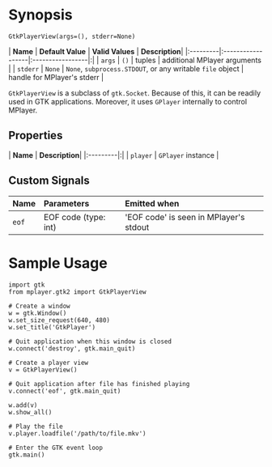 # Synopsis #

```
GtkPlayerView(args=(), stderr=None)
```

| **Name** | **Default Value** | **Valid Values** | **Description**|
|:---------|:------------------|:-----------------|:|
| `args` | `()` | tuples | additional MPlayer arguments |
| `stderr` | `None` | `None`, `subprocess.STDOUT`, or any writable `file` object | handle for MPlayer's stderr |

`GtkPlayerView` is a subclass of `gtk.Socket`. Because of this, it can be readily used in GTK applications. Moreover, it uses `GPlayer` internally to control MPlayer.

## Properties ##
| **Name** | **Description**|
|:---------|:|
| `player` | `GPlayer` instance |

## Custom Signals ##
| **Name** | **Parameters** | **Emitted when** |
|:---------|:---------------|:-----------------|
| `eof` | EOF code (type: int) | 'EOF code' is seen in MPlayer's stdout |

# Sample Usage #

```
import gtk
from mplayer.gtk2 import GtkPlayerView

# Create a window
w = gtk.Window()
w.set_size_request(640, 480)
w.set_title('GtkPlayer')

# Quit application when this window is closed
w.connect('destroy', gtk.main_quit)

# Create a player view
v = GtkPlayerView()

# Quit application after file has finished playing
v.connect('eof', gtk.main_quit)

w.add(v)
w.show_all()

# Play the file
v.player.loadfile('/path/to/file.mkv')

# Enter the GTK event loop
gtk.main()
```